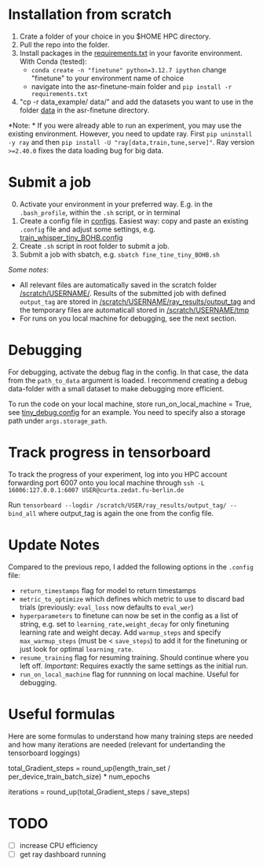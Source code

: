 # Installation from scratch

1. Crate a folder of your choice in you $HOME HPC directory.
2. Pull the repo into the folder.
3. Install packages in the [requirements.txt](requirements.txt) in your favorite environment.
   With Conda (tested): 
   - `conda create -n "finetune" python=3.12.7 ipython`  change "finetune" to your environment name of choice
   - navigate into the asr-finetune-main folder and `pip install -r requirements.txt`
4. "cp -r data_example/ data/" and add the datasets you want to use in the folder [data](data) in the asr-finetune directory. 

*Note: * If you were already able to run an experiment, you may use the existing environment. However, you need to 
update ray. First `pip uninstall -y ray` and then `pip install -U "ray[data,train,tune,serve]"`. 
Ray version `>=2.40.0` fixes the data loading bug for big data.

# Submit a job

0. Activate your environment in your preferred way. E.g. in the `.bash_profile`, within the `.sh` script, or in terminal
1. Create a config file in [configs](finetune/configs). Easiest way: copy and paste an existing `.config` file and 
   adjust some settings, e.g. [train_whisper_tiny_BOHB.config](finetune/configs/train_whisper_tiny_BOHB.config)
2. Create `.sh` script in root folder to submit a job.
3. Submit a job with sbatch, e.g. `sbatch fine_tine_tiny_BOHB.sh`

*Some notes*: 
- All relevant files are automatically saved in the scratch folder [/scratch/USERNAME/](/scratch/USERNAME/). Results of the 
submitted job with defined `output_tag` are stored in [/scratch/USERNAME/ray_results/output_tag](/scratch/USERNAME/ray_results/output_tag) and the temporary
files are automaticall stored in [/scratch/USERNAME/tmp](/scratch/USERNAME/tmp) 
- For runs on you local machine for debugging, see the next section.

# Debugging
For debugging, activate the debug flag in the config. In that case, the data from the `path_to_data` argument is loaded.
I recommend creating a debug data-folder with a small dataset to make debugging more efficient. 

To run the code on your local machine, store run_on_local_machine = True, see [tiny_debug.config](finetune/configs/tiny_debug.config)
for an example. You need to specify also a storage path under `args.storage_path`.

# Track progress in tensorboard

To track the progress of your experiment, log into you HPC account forwarding port 6007 onto you local machine through
`ssh -L 16006:127.0.0.1:6007 USER@curta.zedat.fu-berlin.de`

Run `tensorboard --logdir /scratch/USER/ray_results/output_tag/ --bind_all` where output_tag is again the one from the config file.


# Update Notes

Compared to the previous repo, I added the following options in the `.config` file:

- `return_timestamps` flag for model to return timestamps
- `metric_to_optimize` which defines which metric to use to discard bad trials (previously: `eval_loss` now defaults to
`eval_wer`)
- `hyperparameters` to finetune can now be set in the config as a list of string, e.g. set to 
`learning_rate,weight_decay` for only finetuning learning rate and weight decay. Add `warmup_steps` and specify
`max_warmup_steps` (must be < `save_steps`) to add it for the finetuning or just look for optimal `learning_rate`.
- `resume_training` flag for resuming training. Should continue where you left off. *Important*: Requires exactly the 
same settings as the initial run.
- `run_on_local_machine` flag for runnning on local machine. Useful for debugging.

# Useful formulas

Here are some formulas to understand how many training steps are needed and how many iterations are needed (relevant 
for undertanding the tensorboard loggings)

total_Gradient_steps = round_up(length_train_set / per_device_train_batch_size) * num_epochs

iterations = round_up(total_Gradient_steps / save_steps)

# TODO

- [ ] increase CPU efficiency
- [ ] get ray dashboard running
